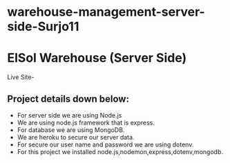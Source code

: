 # warehouse-management-server-side-Surjo11

# ElSol Warehouse (Server Side)

Live Site- []()

## Project details down below:

- For server side we are using Node.js
- We are using node.js framework that is express.
- For database we are using MongoDB.
- We are heroku to secure our server data.
- For secure our user name and password we are using dotenv.
- For this project we installed node.js,nodemon,express,dotenv,mongodb.
